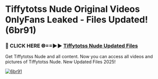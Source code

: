 # Tiffytotss Nude Original Videos 0nlyFans Leaked - Files Updated! (6br91)

<h3>🔴 CLICK HERE 🌐==►► <a href="https://tinyurl.com/yrmya6cz" rel="nofollow">Tiffytotss Nude Updated Files</a></h3>

Get Tiffytotss Nude and all content. Now you can access all videos and pictures of Tiffytotss Nude. New Updated Files 2025!

[![6br91](https://i.imgur.com/FMdXYCs.gif)](https://tinyurl.com/yrmya6cz)
